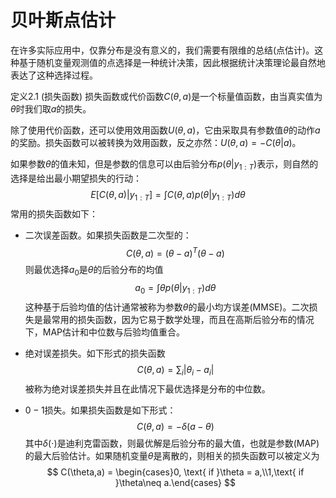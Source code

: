 # 贝叶斯点估计

在许多实际应用中，仅靠分布是没有意义的，我们需要有限维的总结(点估计)。这种基于随机变量观测值的点选择是一种统计决策，因此根据统计决策理论最自然地表达了这种选择过程。

定义2.1 (损失函数) 损失函数或代价函数$C(\theta,a)$是一个标量值函数，由当真实值为$\theta$时我们取$a$的损失。

除了使用代价函数，还可以使用效用函数$U(\theta,a)$，它由采取具有参数值$\theta$的动作$a$的奖励。损失函数可以被转换为效用函数，反之亦然：$U(\theta,a) = -C(\theta|a)$。

如果参数$\theta$的值未知，但是参数的信息可以由后验分布$p(\theta|y_{1:T})$表示，则自然的选择是给出最小期望损失的行动：
$$
E[C(\theta,a)|y_{1:T}] = \int C(\theta,a)p(\theta|y_{1:T})d\theta
$$
常用的损失函数如下：

+ 二次误差函数。如果损失函数是二次型的：
  $$
  C(\theta,a) = (\theta-a)^T(\theta-a)
  $$
  则最优选择$a_0$是$\theta$的后验分布的均值
  $$
  a_0 = \int \theta p(\theta|y_{1:T})d\theta
  $$
  这种基于后验均值的估计通常被称为参数$\theta$的最小均方误差(MMSE)。二次损失是最常用的损失函数，因为它易于数学处理，而且在高斯后验分布的情况下，MAP估计和中位数与后验均值重合。

+ 绝对误差损失。如下形式的损失函数
  $$
  C(\theta,a) = \sum_i|\theta_i-a_i|
  $$
  被称为绝对误差损失并且在此情况下最优选择是分布的中位数。

+ $0-1$损失。如果损失函数是如下形式：
  $$
  C(\theta,a) = -\delta(a-\theta)
  $$
  其中$\delta(\cdot)$是迪利克雷函数，则最优解是后验分布的最大值，也就是参数(MAP)的最大后验估计。如果随机变量$\theta$是离散的，则相关的损失函数可以被定义为
  $$
  C(\theta,a) = \begin{cases}0, \text{ if  }\theta = a,\\1,\text{ if }\theta\neq a.\end{cases}
  $$
  

  